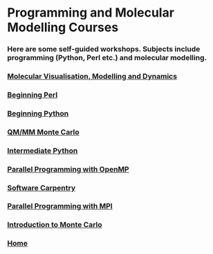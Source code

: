 <div class="grid">
  <div class="grid-item cw-box-big cw-btext-1-4">
    <h1>Programming and Molecular Modelling Courses</h1>
  </div>

  <div class="grid-item cw-box-wide cw-btext-5">
    <h3>Here are some self-guided workshops. Subjects include
       programming (Python, Perl etc.) and molecular modelling.</h3>
  </div>

  <a href="../dynamics/index.html">
    <div class="grid-item cw-box-tall cw-bbutton-3-2">
     <h3>Molecular Visualisation, Modelling and Dynamics</h3>
    </div>
  </a>

  <a href="../beginning_perl/index.html">
    <div class="grid-item cw-box cw-bbutton-4-10">
     <h3>Beginning Perl</h3>
    </div>
  </a>

  <a href="../beginning_python/index.html">
    <div class="grid-item cw-box cw-bbutton-4-11">
      <h3>Beginning Python</h3>
    </div>
  </a>

  <a href="http://chryswoods.com/embo2014/Practical.html">
    <div class="grid-item cw-box cw-bbutton-3-5">
     <h3>QM/MM Monte Carlo</h3>
    </div>
  </a>

  <a href="../intermediate_python/index.html">
    <div class="grid-item cw-box cw-bbutton-4-13">
     <h3>Intermediate Python</h3>
    </div>
  </a>

  <a href="../beginning_openmp/index.html">
    <div class="grid-item cw-box cw-bbutton-4-3">
     <h3>Parallel Programming with OpenMP</h3>
    </div>
  </a>

  <a href="../main/softwarecarpentry.html">
    <div class="grid-item cw-box-wide cw-bbutton-5-9">
     <h3>Software Carpentry</h3>
    </div>
  </a>

  <a href="../beginning_mpi/index.html">
    <div class="grid-item cw-box cw-bbutton-4-11">
     <h3>Parallel Programming with MPI</h3>
    </div>
  </a>

  <a href="../intro_to_mc/index.html">
    <div class="grid-item cw-box cw-bbutton-3-12">
     <h3>Introduction to Monte Carlo</h3>
    </div>
  </a>

  <a href="../index.html">
    <div class="grid-item cw-box cw-bbutton-1-2">
      <h3>Home</h3>
    </div>
  </a>

</div>
